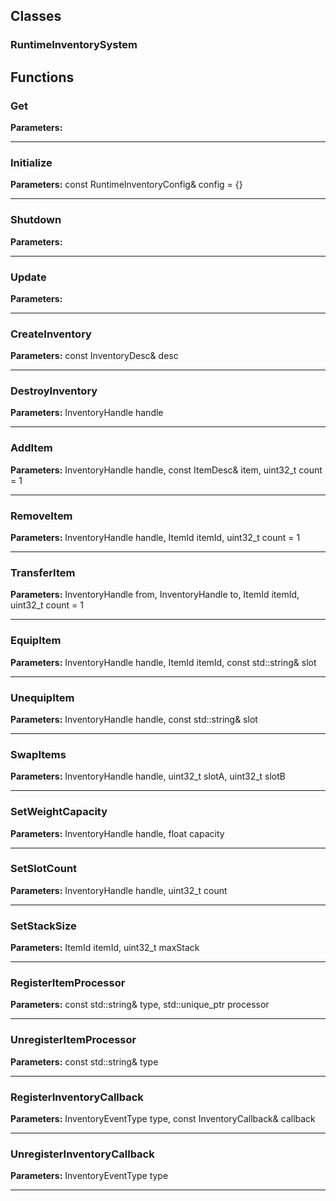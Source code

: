 
## Classes

### RuntimeInventorySystem




## Functions

### Get



**Parameters:** 

---

### Initialize



**Parameters:** const RuntimeInventoryConfig& config = {}

---

### Shutdown



**Parameters:** 

---

### Update



**Parameters:** 

---

### CreateInventory



**Parameters:** const InventoryDesc& desc

---

### DestroyInventory



**Parameters:** InventoryHandle handle

---

### AddItem



**Parameters:** InventoryHandle handle, const ItemDesc& item, uint32_t count = 1

---

### RemoveItem



**Parameters:** InventoryHandle handle, ItemId itemId, uint32_t count = 1

---

### TransferItem



**Parameters:** InventoryHandle from, InventoryHandle to, ItemId itemId, uint32_t count = 1

---

### EquipItem



**Parameters:** InventoryHandle handle, ItemId itemId, const std::string& slot

---

### UnequipItem



**Parameters:** InventoryHandle handle, const std::string& slot

---

### SwapItems



**Parameters:** InventoryHandle handle, uint32_t slotA, uint32_t slotB

---

### SetWeightCapacity



**Parameters:** InventoryHandle handle, float capacity

---

### SetSlotCount



**Parameters:** InventoryHandle handle, uint32_t count

---

### SetStackSize



**Parameters:** ItemId itemId, uint32_t maxStack

---

### RegisterItemProcessor



**Parameters:** const std::string& type, std::unique_ptr<IItemProcessor> processor

---

### UnregisterItemProcessor



**Parameters:** const std::string& type

---

### RegisterInventoryCallback



**Parameters:** InventoryEventType type, const InventoryCallback& callback

---

### UnregisterInventoryCallback



**Parameters:** InventoryEventType type

---

